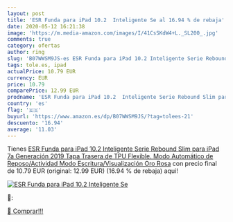 ```yaml
---
layout: post
title: 'ESR Funda para iPad 10.2  Inteligente Se al 16.94 % de rebaja'
date: 2020-05-12 16:21:38
image: 'https://m.media-amazon.com/images/I/41CsSKdW4+L._SL200_.jpg'
comments: true
category: ofertas
author: ring
slug: 'B07WWSM9JS-es ESR Funda para iPad 10.2 Inteligente Serie Rebound Slim...'
tags: tole.es, ipad
actualPrice: 10.79 EUR
currency: EUR
price: 10.79
comparePrice: 12.99 EUR
prodname: 'ESR Funda para iPad 10.2  Inteligente Serie Rebound Slim para iPad 7a Generación 2019  Tapa Trasera de TPU Flexible. Modo Automático de Reposo/Actividad  Modo Escritura/Visualización  Oro Rosa'
country: 'es'
flag: '🇪🇸'
buyurl: 'https://www.amazon.es/dp/B07WWSM9JS/?tag=tolees-21'
descuento: '16.94'
average: '11.03'
---
```


Tienes [ESR Funda para iPad 10.2  Inteligente Serie Rebound Slim para iPad 7a Generación 2019  Tapa Trasera de TPU Flexible. Modo Automático de Reposo/Actividad  Modo Escritura/Visualización  Oro Rosa](https://www.amazon.es/dp/B07WWSM9JS/?tag=tolees-21) con precio final de  10.79 EUR (original: 12.99 EUR) (16.94 %  de rebaja) aqui!

[![ESR Funda para iPad 10.2  Inteligente Se](https://m.media-amazon.com/images/I/41CsSKdW4+L._SL200_.jpg)](https://www.amazon.es/dp/B07WWSM9JS/?tag=tolees-21)

🔎:


[🛒 Comprar!!!](https://www.amazon.es/dp/B07WWSM9JS/?tag=tolees-21)
